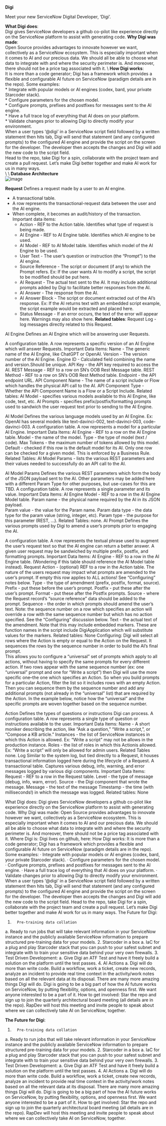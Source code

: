 **Digi**

Meet your new ServiceNow Digital Developer, ‘Digi’.

**What Digi does**:\
  Digi gives ServiceNow developers a github co-pilot like experience directly on the ServiceNow platform to assist with generating code.
**Why Digi was made**:\
  Open Source provides advantages to innovate however we want, collectively as a ServiceNow ecosystem. This is especially important when it comes to AI and our precious data. We should all be able to choose what data to integrate with and where the security perimeter is. And moreover, there should not be a price tag associated with it.
\\
**How Digi works**:\
It is more than a code generator; Digi has a framework which provides a flexible and configurable AI future on ServiceNow (paradigm details are in the repo). Some examples:\
          * Integrate with popular models or AI engines (codex, bard, your private Starcoder stack).\
          * Configure parameters for the chosen model.\
          * Configure prompts, prefixes and postfixes for messages sent to the AI engine.\
          * Have a full trace log of everything that AI does on your platform.\
          * Validate changes prior to allowing Digi to directly modify your environment.\
When a user types ‘@digi’ in a ServiceNow script field followed by a written statement then hits tab, Digi will send that statement (and any configured prompts) to the configured AI engine and provide the script on the screen for the developer. The developer then accepts the changes and Digi will add the new code to the script field.\
Head to the repo, take Digi for a spin, collaborate with the project team and create a pull request. Let’s make Digi better together and make AI work for us in many ways.\
\\
\\
**Database Architecture**\
![image](https://github.com/rapdev-io/digi/assets/34044520/96c1abb8-f29a-4161-b6cf-a894e03f247a)

**Request**
Defines a request made by a user to an AI engine. 
  * A transactional table.
  * A row represents the transactional-request data between the user and the AI engine.
  * When complete,  it becomes an audit/history of the transaction.
    Important data items: 
      * Action - REF to the Action table.  Identifies what type of request is being made.
      * AI Engine -  REF to AI Engine table.  Identifies which AI engine to be used.
      * AI Model - REF to AI Model table.  Identifies which model of the AI Engine to be used.
      * User Text - The user’s question or instruction (the “Prompt”) to the AI engine.
      * Source Reference - The script or document (if any) to which the Prompt refers.  Ex: If the user wants AI to modify a script, the script to be modified should be put here. 
      * AI Request -  The actual text sent to the AI.  It may include additional prompts added by Digi to facilitate better responses from the AI. 
      * AI Answer - The response from the AI.
      * AI Answer Block - The script or document extracted out of the AI’s response.  Ex: If the AI returns text with an embedded script example, the script example would be extracted and placed here.
      * Status Message - If an error occurs, the text of the error will appear here.  Warnings may also show here. 
**Related tables**: 
  Request Log - log messages directly related to this Request. 



AI Engine
Defines an AI Engine which will be answering user Requests.

A configuration table.
A row represents a specific version of an AI Engine which will answer Requests.
Important Data Items:
Name - The generic name of the AI Engine, like ChatGPT or OpenAI.
Version - The version number of the AI Engine.
Engine ID - Calculated field combining the name and version.Should be unique.
API Key - the API key required to access the AI.
REST Message - REF to a row on SN’s OOB Rest Message table.
REST Method - REF to a row on SN’s OOB Rest Method table.
Endpoint - the API endpoint URL.
API Component Name - The name of a script include or Flow which handles the physical API call to the AI.
API Component Type - Whether the API Component Name is a Flow or a Script Include.
Related tables: 
AI Model - specifies various models available to this AI Engine, like code, text, etc.
AI Prompts - specifies prefix/postfix/formatting prompts used to sandwich the user request text prior to sending to the AI Engine.

AI Model
Defines the various language models used by an AI Engine.  Ex:  OpenAI has several models like text-davinci-002, text-davinci-003, code-davinci-003.
A configuration table.
A row represents a model for a particular AI Engine.
Important Data Items:
AI Engine - REF to a row on the AI Engine table.
Model - the name of the model.
Type - the type of model (text / code).
Max Tokens - the maximum number of tokens allowed by this model.
Default - checked if this row is the default model for its AI.  Only one row can be checked for a given model.  This is enforced by a Business Rule.
Related Tables:
AI Model Params - lists the various REST parameters and their values needed to successfully do an API call to the AI.

AI Model Params
Defines the various REST parameters which form the body of the JSON payload sent to the AI.  Other parameters may be added here with a different Param Type for other purposes, but use-cases for this are TBD.
A configuration table.
A row represents a single parameter and its value.
Important Data Items: 
AI Engine Model - REF to a row in the AI Engine Model table.
Param name - the physical name required by the AI in its JSON payload.  
Param value - the value for the Param name. 
Param data type - the data type for the param value (string, integer, etc).
Param type - the purpose for this parameter (REST, …).
Related Tables: 
none.
AI Prompt
Defines the various prompts used by Digi to amend a user’s prompts prior to engaging the AI.

A configuration table.
A row represents the textual phrase used to augment the user’s request text so that the AI engine can return a better answer. 
A given user request may be sandwiched by multiple prefix, postfix, and formatting prompts.
Important Data Items: 
AI Engine - REF to a row in the AI Engine table. (Wondering if this table should reference the AI Model table instead).
Request Action - (optional) REF to a row in the Action table.  The nature of the users request may impact what prompts are amended to the user’s prompt.  If empty this row applies to ALL actions!   See “Configuring” notes below.
Type - the type of amendment (prefix, postfix, format, source).  
Prefix - put these before the user’s prompt.
Postfix - put these after the user’s prompt.
Format - put these after the Postfix prompts.
Source - where the Request record’s “source reference” data should be added to the prompt.
Sequence - the order in which prompts should amend the user’s text.
Note:  the sequence number on a row which specifies an action will override a row with the same sequence number but which has no action specified.  See the “Configuring” discussion below. 
Text - the actual text of the amendment.   Note that this may include embedded <functionName> markers.  These are function names in the script include DigiApplication which will substitute values for the markers.
Related tables:
None
Configuring: 
Digi will select all rows where the Action is empty or equal to the Action on the Request.  It sequences the rows by the sequence number in order to build the AI’s final prompt.  
This allows you to configure a “universal” set of prompts which apply to all actions, without having to specify the same prompts for every different action.
If two rows appear with the same sequence number (ex:  one “universal” prompt and one for “Write a script”) then Digi will use the more specific one–the one which specifies an Action.
So when you build prompts for a particular Action, filter the list so it includes rows with an empty Action.  Then you can sequence them by the sequence number and add any additional prompts (not already in the “universal” list) that are required by the Action. 
In the example below, notice how the “universal” and the specific prompts are woven together based on the sequence number.

Action
Defines the types of questions or instructions Digi can process.
A configuration table.
A row represents a single type of question or instructions available to the user.
Important Data Items: 
Name - A short moniker describing the action, like “Ask a question,” “Write a script,”, or “Compose a KB article.”
Instances - the list of ServiceNow instances in which this Action is allowed.  Ex: “Write a script” may not be allows in the production instance. 
Roles - the list of roles in which this Actionis allowed.  Ex:  “Write a script” will only be allowed for admin users.
Related Tables
none.
Log
Similar to the system log, but tied directly to a Request, it houses transactional information logged here during the lifecycle of a Request.
A transactional table.
Captures various debug, info, warning, and error messages logged by various digi components.
Important Data Items:
Request - REF to a row in the Request table.
Level - the type of message (debug, info, warn, error).
Source - the Digi component that wrote the message.
Message - the text of the message
Timestamp - the time (with milliseconds!) in which the message was logged.
Related tables: 
None



What Digi does:
Digi gives ServiceNow developers a github co-pilot like experience directly on the ServiceNow platform to assist with generating code.
Why Digi was made:
Open Source provides advantages to innovate however we want, collectively as a ServiceNow ecosystem. This is especially important when it comes to AI and our precious data. We should all be able to choose what data to integrate with and where the security perimeter is. And moreover, there should not be a price tag associated with it.
Where Digi is:
Digi lives on github, here:
How Digi works:
It is more than a code generator; Digi has a framework which provides a flexible and configurable AI future on ServiceNow (paradigm details are in the repo). Some examples:
·         Integrate with popular models or AI engines (codex, bard, your private Starcoder stack).
·         Configure parameters for the chosen model.
·         Configure prompts, prefixes and postfixes for messages sent to the AI engine.
·         Have a full trace log of everything that AI does on your platform.
·         Validate changes prior to allowing Digi to directly modify your environment.
When a user types ‘@digi’ in a ServiceNow script field followed by a written statement then hits tab, Digi will send that statement (and any configured prompts) to the configured AI engine and provide the script on the screen for the developer. The developer then accepts the changes and Digi will add the new code to the script field.
Head to the repo, take Digi for a spin, collaborate with the project team and create a pull request. Let’s make Digi better together and make AI work for us in many ways.
The Future for Digi:
1.       Pre-training data collation
a.       Ready to run jobs that will take relevant information in your ServiceNow instance and the publicly available ServiceNow information to prepare structured pre-training data for your models.
2.       Starcoder in a box
a.       IaC for a plug and play Starcoder stack that you can push to your safest subnet and integrate with to train your sensitive data behind your very own firewalls.
3.       Test Driven Development:
a.       Give Digi an ATF Test and have it freely build a solution on the platform until the test passes.
4.       AI Actions
a.       Digi will do more than write code. Build a workflow, work a ticket, create new records, analyze an incident to provide real time context in the activity/work notes based on all the relevant data at its disposal.
There are many more amazing things Digi will do. Digi is going to be a big part of how the AI future works on ServiceNow, by putting flexibility, options, and openness first.
We want anyone interested to be a part of it.
How to get involved:
Star the repo and sign up to join the quarterly architectural board meeting (all details are in the repo). RapDev will host this meeting and invite people to speak about where we can collectively take AI on ServiceNow, together.






**The Future for Digi**:
1.       Pre-training data collation
a.       Ready to run jobs that will take relevant information in your ServiceNow instance and the publicly available ServiceNow information to prepare structured pre-training data for your models.
2.       Starcoder in a box
a.       IaC for a plug and play Starcoder stack that you can push to your safest subnet and integrate with to train your sensitive data behind your very own firewalls.
3.       Test Driven Development:
a.       Give Digi an ATF Test and have it freely build a solution on the platform until the test passes.
4.       AI Actions
a.       Digi will do more than write code. Build a workflow, work a ticket, create new records, analyze an incident to provide real time context in the activity/work notes based on all the relevant data at its disposal.
There are many more amazing things Digi will do. Digi is going to be a big part of how the AI future works on ServiceNow, by putting flexibility, options, and openness first.
We want anyone interested to be a part of it.
How to get involved:
Star the repo and sign up to join the quarterly architectural board meeting (all details are in the repo). RapDev will host this meeting and invite people to speak about where we can collectively take AI on ServiceNow, together.

